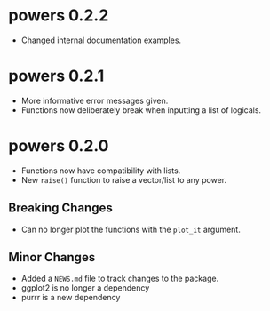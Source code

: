 # powers 0.2.2

* Changed internal documentation examples.

# powers 0.2.1

* More informative error messages given.
* Functions now deliberately break when inputting a list of logicals. 

# powers 0.2.0

* Functions now have compatibility with lists.
* New `raise()` function to raise a vector/list to any power. 

## Breaking Changes

* Can no longer plot the functions with the `plot_it` argument.

## Minor Changes

* Added a `NEWS.md` file to track changes to the package.
* ggplot2 is no longer a dependency
* purrr is a new dependency
